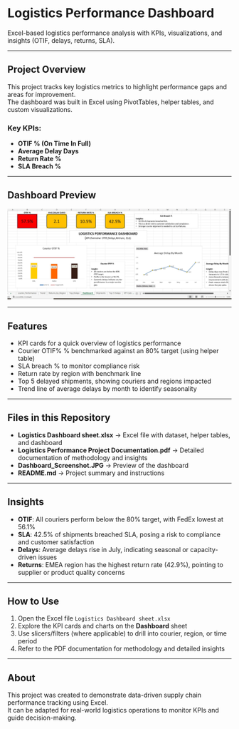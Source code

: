 # Logistics Performance Dashboard

Excel-based logistics performance analysis with KPIs, visualizations, and insights (OTIF, delays, returns, SLA).

---

##  Project Overview
This project tracks key logistics metrics to highlight performance gaps and areas for improvement.  
The dashboard was built in Excel using PivotTables, helper tables, and custom visualizations.  

### Key KPIs:
- **OTIF % (On Time In Full)**  
- **Average Delay Days**  
- **Return Rate %**  
- **SLA Breach %**

---

##  Dashboard Preview
![Dashboard Screenshot](Dashboard_Screenshot.JPG)

---

##  Features
- KPI cards for a quick overview of logistics performance  
- Courier OTIF% % benchmarked against an 80% target (using helper table)  
- SLA breach % to monitor compliance risk  
- Return rate by region with benchmark line  
- Top 5 delayed shipments, showing couriers and regions impacted  
- Trend line of average delays by month to identify seasonality  

---

##  Files in this Repository
- **Logistics Dashboard sheet.xlsx** → Excel file with dataset, helper tables, and dashboard  
- **Logistics Performance Project Documentation.pdf** → Detailed documentation of methodology and insights  
- **Dashboard_Screenshot.JPG** → Preview of the dashboard  
- **README.md** → Project summary and instructions  

---

##  Insights
- **OTIF**: All couriers perform below the 80% target, with FedEx lowest at 56.1%  
- **SLA**: 42.5% of shipments breached SLA, posing a risk to compliance and customer satisfaction  
- **Delays**: Average delays rise in July, indicating seasonal or capacity-driven issues  
- **Returns**: EMEA region has the highest return rate (42.9%), pointing to supplier or product quality concerns  

---

##  How to Use
1. Open the Excel file `Logistics Dashboard sheet.xlsx`  
2. Explore the KPI cards and charts on the **Dashboard** sheet  
3. Use slicers/filters (where applicable) to drill into courier, region, or time period  
4. Refer to the PDF documentation for methodology and detailed insights  

---

##  About
This project was created to demonstrate data-driven supply chain performance tracking using Excel.  
It can be adapted for real-world logistics operations to monitor KPIs and guide decision-making.  
